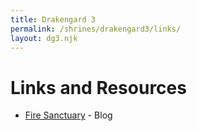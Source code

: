 ```yaml
---
title: Drakengard 3
permalink: /shrines/drakengard3/links/
layout: dg3.njk
---
```

# Links and Resources 

- [Fire Sanctuary](https://firesanctuary.com/) - Blog
